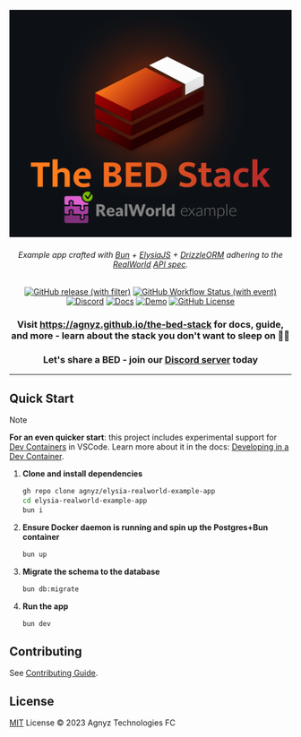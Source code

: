 <div align='center'>

[![The BED Stack RealWorld example](logo.png)](https://github.com/gothinkster/realworld)

###### _Example app crafted with [Bun](https://github.com/oven-sh/bun) + [ElysiaJS](https://github.com/elysiajs/elysia) + [DrizzleORM](https://github.com/drizzle-team/drizzle-orm) adhering to the [RealWorld](https://github.com/gothinkster/realworld) [API spec](https://realworld-docs.netlify.app/docs/specs/backend-specs/introduction/)._

[![GitHub release (with filter)](https://img.shields.io/github/v/release/agnyz/elysia-realworld-example-app?label&color=orange)](https://github.com/agnyz/elysia-realworld-example-app/releases)
[![GitHub Workflow Status (with event)](https://img.shields.io/github/actions/workflow/status/agnyz/elysia-realworld-example-app/test.yml)](https://github.com/agnyz/elysia-realworld-example-app/actions/workflows/test.yml) [![Discord](https://img.shields.io/badge/Discord-Agnyz%20Technologies-%235865F2)](https://discord.gg/PH4rBdTU) [![Docs](https://img.shields.io/badge/docs-website-blue)](https://agnyz.github.io/elysia-realworld-example-app) [![Demo](https://img.shields.io/badge/demo-website-blue)](https://demo.realworld.io/) [![GitHub License](https://img.shields.io/github/license/agnyz/elysia-realworld-example-app)](https://github.com/agnyz/elysia-realworld-example-app/blob/main/LICENSE)

### Visit https://agnyz.github.io/the-bed-stack for docs, guide, and more - learn about the stack you don't want to sleep on 🛌💤

### Let's share a BED - join our [Discord server](https://discord.gg/PH4rBdTU) today


</div>

---

## Quick Start

> [!NOTE]
> **For an even quicker start**: this project includes experimental support for [Dev Containers](https://code.visualstudio.com/docs/remote/containers) in VSCode. Learn more about it in the docs: [Developing in a Dev Container](https://agnyz.github.io/elysia-realworld-example-app/dev-container.html).

1. **Clone and install dependencies**

    ```sh
    gh repo clone agnyz/elysia-realworld-example-app
    cd elysia-realworld-example-app
    bun i
    ```

2. **Ensure Docker daemon is running and spin up the Postgres+Bun container**

    ```sh
    bun up
    ```
3. **Migrate the schema to the database**

    ```sh
    bun db:migrate
    ```

4. **Run the app**

    ```sh
    bun dev
    ```

## Contributing

See [Contributing Guide](CONTRIBUTING.md).

## License

[MIT](LICENSE) License © 2023 Agnyz Technologies FC
